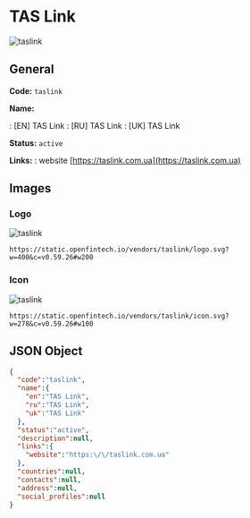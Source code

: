 
# TAS Link 
![taslink](https://static.openfintech.io/vendors/taslink/logo.svg?w=400&c=v0.59.26#w200)  

## General 
 
**Code:** `taslink` 
 
**Name:** 
 
:	[EN] TAS Link 
:	[RU] TAS Link 
:	[UK] TAS Link 
 
**Status:** `active` 
 
**Links:** 
: website [https://taslink.com.ua](https://taslink.com.ua) 
 

## Images 

### Logo 
 
![taslink](https://static.openfintech.io/vendors/taslink/logo.svg?w=400&c=v0.59.26#w200)  

```
https://static.openfintech.io/vendors/taslink/logo.svg?w=400&c=v0.59.26#w200
```  

### Icon 
 
![taslink](https://static.openfintech.io/vendors/taslink/icon.svg?w=278&c=v0.59.26#w100)  

```
https://static.openfintech.io/vendors/taslink/icon.svg?w=278&c=v0.59.26#w100
```  

## JSON Object 

```json
{
  "code":"taslink",
  "name":{
    "en":"TAS Link",
    "ru":"TAS Link",
    "uk":"TAS Link"
  },
  "status":"active",
  "description":null,
  "links":{
    "website":"https:\/\/taslink.com.ua"
  },
  "countries":null,
  "contacts":null,
  "address":null,
  "social_profiles":null
}
```  
